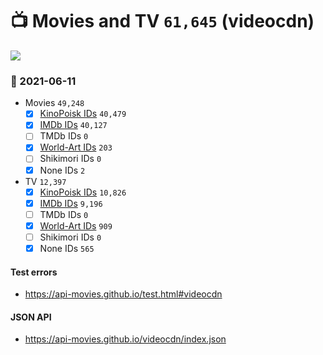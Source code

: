 # :tv: Movies and TV `61,645` (videocdn)

<a href="https://API-Movies.github.io"><img src="https://API-Movies.github.io/banner.png?cache"></a>

### :date: 2021-06-11
- Movies `49,248`
  - [x] <a href="https://API-Movies.github.io/videocdn/movie_kinopoisk_ids.json">KinoPoisk IDs</a> `40,479`
  - [x] <a href="https://API-Movies.github.io/videocdn/movie_imdb_ids.json">IMDb IDs</a> `40,127`
  - [ ] TMDb IDs `0`
  - [x] <a href="https://API-Movies.github.io/videocdn/movie_world_art_ids.json">World-Art IDs</a> `203`
  - [ ] Shikimori IDs `0`
  - [x] None IDs `2`
- TV `12,397`
  - [x] <a href="https://API-Movies.github.io/videocdn/tv_kinopoisk_ids.json">KinoPoisk IDs</a> `10,826`
  - [x] <a href="https://API-Movies.github.io/videocdn/tv_imdb_ids.json">IMDb IDs</a> `9,196`
  - [ ] TMDb IDs `0`
  - [x] <a href="https://API-Movies.github.io/videocdn/tv_world_art_ids.json">World-Art IDs</a> `909`
  - [ ] Shikimori IDs `0`
  - [x] None IDs `565`
#### Test errors
- <a href='https://api-movies.github.io/test.html#videocdn'>https://api-movies.github.io/test.html#videocdn</a>
#### JSON API
- <a href='https://api-movies.github.io/videocdn/index.json'>https://api-movies.github.io/videocdn/index.json</a>
